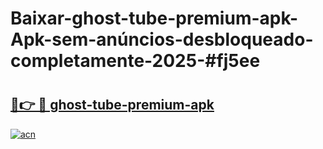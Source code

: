 # Baixar-ghost-tube-premium-apk-Apk-sem-anúncios-desbloqueado-completamente-2025-#fj5ee

# <h2><a href="https://ainizakaria.my?title=ghost-tube-premium-apk&ref=24M">🔗👉 🔴 ghost-tube-premium-apk</a></h2>

[![acn](https://github.com/user-attachments/assets/0f9c940e-d8b0-45ae-aac7-cd30a18b3e1c)](https://ainizakaria.my?title=ghost-tube-premium-apk&ref=24M)


